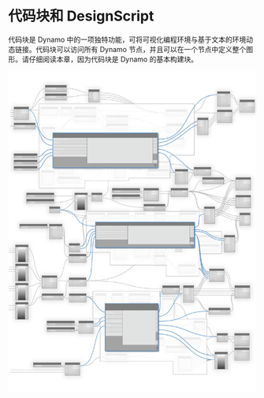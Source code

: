# 代码块和 DesignScript

代码块是 Dynamo 中的一项独特功能，可将可视化编程环境与基于文本的环境动态链接。代码块可以访问所有 Dynamo 节点，并且可以在一个节点中定义整个图形。请仔细阅读本章，因为代码块是 Dynamo 的基本构建块。

![](../images/8-1/CodeBlocks-01.jpg)

